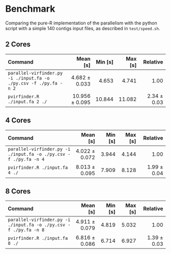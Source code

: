# Benchmark

Comparing the pure-R implementation of the parallelism with the python script with
a simple 140 contigs input files, as described in `test/speed.sh`.


## 2 Cores

| Command | Mean [s] | Min [s] | Max [s] | Relative |
|:---|---:|---:|---:|---:|
| `parallel-virfinder.py -i ./input.fa -o ./py.csv -f ./py.fa -n 2` | 4.682 ± 0.033 | 4.653 | 4.741 | 1.00 |
| `pvirfinder.R ./input.fa 2 ./` | 10.956 ± 0.095 | 10.844 | 11.082 | 2.34 ± 0.03 |



## 4 Cores
| Command | Mean [s] | Min [s] | Max [s] | Relative |
|:---|---:|---:|---:|---:|
| `parallel-virfinder.py -i ./input.fa -o ./py.csv -f ./py.fa -n 4` | 4.022 ± 0.072 | 3.944 | 4.144 | 1.00 |
| `pvirfinder.R ./input.fa 4 ./` | 8.013 ± 0.095 | 7.909 | 8.128 | 1.99 ± 0.04 |



## 8 Cores

| Command | Mean [s] | Min [s] | Max [s] | Relative |
|:---|---:|---:|---:|---:|
| `parallel-virfinder.py -i ./input.fa -o ./py.csv -f ./py.fa -n 8` | 4.911 ± 0.079 | 4.819 | 5.032 | 1.00 |
| `pvirfinder.R ./input.fa 8 ./` | 6.816 ± 0.086 | 6.714 | 6.927 | 1.39 ± 0.03 |
